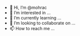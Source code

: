 - 👋 Hi, I’m @mohrac
- 👀 I’m interested in ...
- 🌱 I’m currently learning ...
- 💞️ I’m looking to collaborate on ...
- 📫 How to reach me ...

<!---
mohrac/mohrac is a ✨ special ✨ repository because its `README.md` (this file) appears on your GitHub profile.
You can click the Preview link to take a look at your changes.
--->
